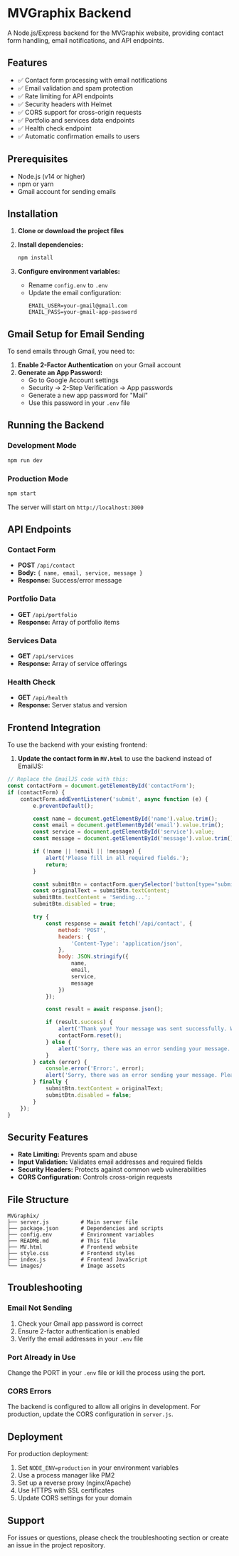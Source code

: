 # MVGraphix Backend

A Node.js/Express backend for the MVGraphix website, providing contact form handling, email notifications, and API endpoints.

## Features

- ✅ Contact form processing with email notifications
- ✅ Email validation and spam protection
- ✅ Rate limiting for API endpoints
- ✅ Security headers with Helmet
- ✅ CORS support for cross-origin requests
- ✅ Portfolio and services data endpoints
- ✅ Health check endpoint
- ✅ Automatic confirmation emails to users

## Prerequisites

- Node.js (v14 or higher)
- npm or yarn
- Gmail account for sending emails

## Installation

1. **Clone or download the project files**

2. **Install dependencies:**
   ```bash
   npm install
   ```

3. **Configure environment variables:**
   - Rename `config.env` to `.env`
   - Update the email configuration:
     ```
     EMAIL_USER=your-gmail@gmail.com
     EMAIL_PASS=your-gmail-app-password
     ```

## Gmail Setup for Email Sending

To send emails through Gmail, you need to:

1. **Enable 2-Factor Authentication** on your Gmail account
2. **Generate an App Password:**
   - Go to Google Account settings
   - Security → 2-Step Verification → App passwords
   - Generate a new app password for "Mail"
   - Use this password in your `.env` file

## Running the Backend

### Development Mode
```bash
npm run dev
```

### Production Mode
```bash
npm start
```

The server will start on `http://localhost:3000`

## API Endpoints

### Contact Form
- **POST** `/api/contact`
- **Body:** `{ name, email, service, message }`
- **Response:** Success/error message

### Portfolio Data
- **GET** `/api/portfolio`
- **Response:** Array of portfolio items

### Services Data
- **GET** `/api/services`
- **Response:** Array of service offerings

### Health Check
- **GET** `/api/health`
- **Response:** Server status and version

## Frontend Integration

To use the backend with your existing frontend:

1. **Update the contact form in `MV.html`** to use the backend instead of EmailJS:

```javascript
// Replace the EmailJS code with this:
const contactForm = document.getElementById('contactForm');
if (contactForm) {
    contactForm.addEventListener('submit', async function (e) {
        e.preventDefault();

        const name = document.getElementById('name').value.trim();
        const email = document.getElementById('email').value.trim();
        const service = document.getElementById('service').value;
        const message = document.getElementById('message').value.trim();

        if (!name || !email || !message) {
            alert('Please fill in all required fields.');
            return;
        }

        const submitBtn = contactForm.querySelector('button[type="submit"]');
        const originalText = submitBtn.textContent;
        submitBtn.textContent = 'Sending...';
        submitBtn.disabled = true;

        try {
            const response = await fetch('/api/contact', {
                method: 'POST',
                headers: {
                    'Content-Type': 'application/json',
                },
                body: JSON.stringify({
                    name,
                    email,
                    service,
                    message
                })
            });

            const result = await response.json();

            if (result.success) {
                alert('Thank you! Your message was sent successfully. We will get back to you soon.');
                contactForm.reset();
            } else {
                alert('Sorry, there was an error sending your message. Please try again.');
            }
        } catch (error) {
            console.error('Error:', error);
            alert('Sorry, there was an error sending your message. Please try again.');
        } finally {
            submitBtn.textContent = originalText;
            submitBtn.disabled = false;
        }
    });
}
```

## Security Features

- **Rate Limiting:** Prevents spam and abuse
- **Input Validation:** Validates email addresses and required fields
- **Security Headers:** Protects against common web vulnerabilities
- **CORS Configuration:** Controls cross-origin requests

## File Structure

```
MVGraphix/
├── server.js          # Main server file
├── package.json       # Dependencies and scripts
├── config.env         # Environment variables
├── README.md          # This file
├── MV.html            # Frontend website
├── style.css          # Frontend styles
├── index.js           # Frontend JavaScript
└── images/            # Image assets
```

## Troubleshooting

### Email Not Sending
1. Check your Gmail app password is correct
2. Ensure 2-factor authentication is enabled
3. Verify the email addresses in your `.env` file

### Port Already in Use
Change the PORT in your `.env` file or kill the process using the port.

### CORS Errors
The backend is configured to allow all origins in development. For production, update the CORS configuration in `server.js`.

## Deployment

For production deployment:

1. Set `NODE_ENV=production` in your environment variables
2. Use a process manager like PM2
3. Set up a reverse proxy (nginx/Apache)
4. Use HTTPS with SSL certificates
5. Update CORS settings for your domain

## Support

For issues or questions, please check the troubleshooting section or create an issue in the project repository.

